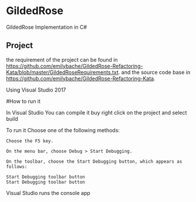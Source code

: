 # GildedRose
 GildedRose Implementation in C#
 
## Project 
the requirement of the project can be found in https://github.com/emilybache/GildedRose-Refactoring-Kata/blob/master/GildedRoseRequirements.txt. 
 and the source code base in https://github.com/emilybache/GildedRose-Refactoring-Kata.
 
Using Visual Studio 2017 

#How to run it

In Visual Studio
You can compile it buy right click on the project and select build 

To run it 
Choose one of the following methods:

    Choose the F5 key.

    On the menu bar, choose Debug > Start Debugging.

    On the toolbar, choose the Start Debugging button, which appears as follows:

    Start Debugging toolbar button
    Start Debugging toolbar button

Visual Studio runs the console app 


